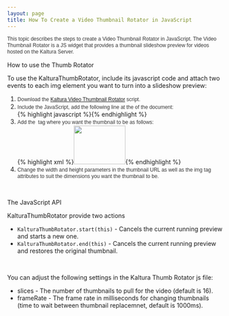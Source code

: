 ```yaml
---
layout: page
title: How To Create a Video Thumbnail Rotator in JavaScript
---
```


<span style="color: #333333; font-family: Arial, 'Helvetica Neue', Helvetica, sans-serif;"><span style="font-size: 12px; line-height: 15px;">This topic describes the steps to create a Video Thumbnail Rotator in JavaScript. The </span></span><span style="color: #333333; font-family: Arial, 'Helvetica Neue', Helvetica, sans-serif; font-size: 12px; line-height: 15px;">Video Thumbnail Rotator is a JS</span><span style="font-size: 12px; line-height: 15px; color: #333333; font-family: Arial, 'Helvetica Neue', Helvetica, sans-serif;"> widget that provides a thumbnail slideshow preview for videos hosted on the Kaltura Server.</span>

<p class="mce-heading-2">
  How to use the Thumb Rotator
</p>

<p class="mce-procedure">
  To use the KalturaThumbRotator, include its javascript code and attach two events to each img element you want to turn into a slideshow preview:
</p>

1.  <span style="color: #333333; font-family: Arial, 'Helvetica Neue', Helvetica, sans-serif; font-size: 12px; line-height: 15px;">Download the <a href="http://knowledge.kaltura.com/sites/default/files/dl_resources/kalturaThumbRotator.zip" target="_blank">Kaltura Video Thumbnail Rotator</a> script.</span>
2.  <span style="color: #333333; font-family: Arial, 'Helvetica Neue', Helvetica, sans-serif; font-size: 12px; line-height: 15px;">Include the JavaScript, add the following line at the </span><em style="color: #333333; font-family: Arial, 'Helvetica Neue', Helvetica, sans-serif; font-size: 12px; line-height: 15px;"><strong><head></strong></em><span style="color: #333333; font-family: Arial, 'Helvetica Neue', Helvetica, sans-serif; font-size: 12px; line-height: 15px;"> of the document:<br /></span>{% highlight javascript %}<script type="text/javascript" src="kaltura\_thumb\_rotator.js"></script>{% endhighlight %}
3.  <span style="color: #333333; font-family: Arial, 'Helvetica Neue', Helvetica, sans-serif;"><span style="color: #333333; font-family: Arial, 'Helvetica Neue', Helvetica, sans-serif;"><span style="font-size: 12px; line-height: 15px;">Add the <strong><img></strong> tag where you want the thumbnail to be as follows:<br /></span></span></span>{% highlight xml %}<img src="http://cdn.kaltura.com/p/309/sp/0/thumbnail/entry\_id/1\_gdmcbimk/width/120/height/90" width="120" height="90" onmouseover="KalturaThumbRotator.start(this)" onmouseout="KalturaThumbRotator.end(this)">{% endhighlight %}
4.  <span style="color: #333333; font-family: Arial, 'Helvetica Neue', Helvetica, sans-serif; font-size: 12px; line-height: 15px;">Change the width and height parameters in the thumbnail URL as well as the img tag attributes to suit the dimensions you want the thumbnail to be.</span>

 

<p class="mce-heading-2">
  The JavaScript API
</p>

KalturaThumbRotator provide two actions

*   `KalturaThumbRotator.start(this)` - Cancels the current running preview and starts a new one. 
*   `KalturaThumbRotator.end(this)` - Cancels the current running preview and restores the original thumbnail.

 

You can adjust the following settings in the Kaltura Thumb Rotator js file:

*   slices - The number of thumbnails to pull for the video (default is 16).
*   frameRate - The frame rate in milliseconds for changing thumbnails (time to wait between thumbnail replacemnet, default is 1000ms).
